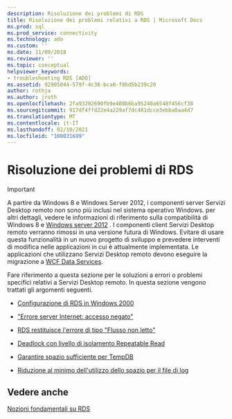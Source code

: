 ```yaml
---
description: Risoluzione dei problemi di RDS
title: Risoluzione dei problemi relativi a RDS | Microsoft Docs
ms.prod: sql
ms.prod_service: connectivity
ms.technology: ado
ms.custom: ''
ms.date: 11/09/2018
ms.reviewer: ''
ms.topic: conceptual
helpviewer_keywords:
- troubleshooting RDS [ADO]
ms.assetid: 92905044-579f-4c38-bca6-f8bd5b239c20
author: rothja
ms.author: jroth
ms.openlocfilehash: 2fa93202690fb9e488b6ba95240a6548f456cf38
ms.sourcegitcommit: 917df4ffd22e4a229af7dc481dcce3ebba0aa4d7
ms.translationtype: MT
ms.contentlocale: it-IT
ms.lasthandoff: 02/10/2021
ms.locfileid: "100031699"
---
```

# <a name="troubleshooting-rds"></a>Risoluzione dei problemi di RDS
> [!IMPORTANT]
>  A partire da Windows 8 e Windows Server 2012, i componenti server Servizi Desktop remoto non sono più inclusi nel sistema operativo Windows. per altri dettagli, vedere le informazioni di riferimento sulla compatibilità di Windows 8 e [Windows server 2012](https://www.microsoft.com/download/details.aspx?id=27416) . I componenti client Servizi Desktop remoto verranno rimossi in una versione futura di Windows. Evitare di usare questa funzionalità in un nuovo progetto di sviluppo e prevedere interventi di modifica nelle applicazioni in cui è attualmente implementata. Le applicazioni che utilizzano Servizi Desktop remoto devono eseguire la migrazione a [WCF Data Services](/dotnet/framework/wcf/).  
  
 Fare riferimento a questa sezione per le soluzioni a errori o problemi specifici relativi a Servizi Desktop remoto. In questa sezione vengono trattati gli argomenti seguenti.  
  
-   [Configurazione di RDS in Windows 2000](./configuring-rds-on-windows-2000.md)  
  
-   ["Errore server Internet: accesso negato"](./internet-server-error-access-denied.md)  
  
-   [RDS restituisce l'errore di tipo "Flusso non letto"](./rds-returns-stream-not-read-error.md)  
  
-   [Deadlock con livello di isolamento Repeatable Read](./deadlocks-with-read-repeatable-isolation-level.md)  
  
-   [Garantire spazio sufficiente per TempDB](./ensuring-sufficient-tempdb-space.md)  
  
-   [Riduzione al minimo dell'utilizzo dello spazio per il file di log](./minimizing-log-file-space-usage.md)  
  
## <a name="see-also"></a>Vedere anche  
 [Nozioni fondamentali su RDS](./rds-fundamentals.md)